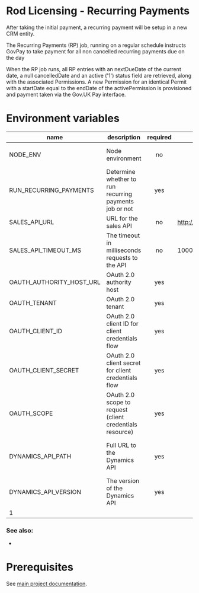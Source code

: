 # Rod Licensing - Recurring Payments

After taking the initial payment, a recurring payment will be setup in a new CRM entity.

The Recurring Payments (RP) job, running on a regular schedule instructs GovPay to take payment for all non cancelled recurring payments due on the day

When the RP job runs, all RP entries with an nextDueDate of the current date, a null cancelledDate and an active ('1') status field are retrieved, along with the associated Permissions. A new Permission for an identical Permit with a startDate equal to the endDate of the activePermission is provisioned and payment taken via the Gov.UK Pay interface.

# Environment variables

| name                     | description                                              | required | default             | valid                         | notes                                                                             |
| ------------------------ | -------------------------------------------------------- | :------: | ------------------- | ----------------------------- | --------------------------------------------------------------------------------- |
| NODE_ENV                 | Node environment                                         |    no    |                     | development, test, production |                                                                                   |
| RUN_RECURRING_PAYMENTS   | Determine whether to run recurring payments job or not   |   yes    |                     |                               |                                                                                   |
| SALES_API_URL            | URL for the sales API                                    |    no    | http://0.0.0.0:4000 |                               |                                                                                   |
| SALES_API_TIMEOUT_MS     | The timeout in milliseconds requests to the API          |    no    | 10000               |                               |                                                                                   |
| OAUTH_AUTHORITY_HOST_URL | OAuth 2.0 authority host                                 |   yes    |                     |                               |                                                                                   |
| OAUTH_TENANT             | OAuth 2.0 tenant                                         |   yes    |                     |                               |                                                                                   |
| OAUTH_CLIENT_ID          | OAuth 2.0 client ID for client credentials flow          |   yes    |                     |                               |                                                                                   |
| OAUTH_CLIENT_SECRET      | OAuth 2.0 client secret for client credentials flow      |   yes    |                     |                               |                                                                                   |
| OAUTH_SCOPE              | OAuth 2.0 scope to request (client credentials resource) |   yes    |                     |                               |                                                                                   |
| DYNAMICS_API_PATH        | Full URL to the Dynamics API                             |   yes    |                     |                               | The full URL to the dynamics web api. e.g. https://dynamics-server/api/data/v9.1/ |
| DYNAMICS_API_VERSION     | The version of the Dynamics API                          |   yes    |                     |                               | The version of the dynamics web api. e.g. 9.1                                     |
| 1                        |

### See also:

-

# Prerequisites

See [main project documentation](../../README.md).
